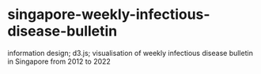 # singapore-weekly-infectious-disease-bulletin
information design; d3.js; visualisation of weekly infectious disease bulletin in Singapore from 2012 to 2022
